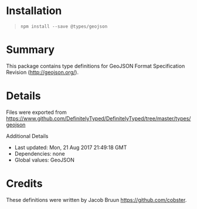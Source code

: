 # Installation
> `npm install --save @types/geojson`

# Summary
This package contains type definitions for GeoJSON Format Specification Revision (http://geojson.org/).

# Details
Files were exported from https://www.github.com/DefinitelyTyped/DefinitelyTyped/tree/master/types/geojson

Additional Details
 * Last updated: Mon, 21 Aug 2017 21:49:18 GMT
 * Dependencies: none
 * Global values: GeoJSON

# Credits
These definitions were written by Jacob Bruun <https://github.com/cobster>.
